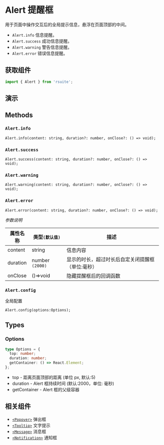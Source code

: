 # Alert 提醒框

用于页面中操作交互后的全局提示信息，悬浮在页面顶部的中间。

* `Alert.info` 信息提醒。
* `Alert.success` 成功信息提醒。
* `Alert.warning` 警告信息提醒。
* `Alert.error` 错误信息提醒。



## 获取组件

```js
import { Alert } from 'rsuite';
```

## 演示

<!--{demo}-->

## Methods

### `Alert.info`

```
Alert.info(content: string, duration?: number, onClose?: () => void);
```

### `Alert.success`

```
Alert.success(content: string, duration?: number, onClose?: () => void);
```

### `Alert.warning`

```
Alert.warning(content: string, duration?: number, onClose?: () => void);
```

### `Alert.error`

```
Alert.error(content: string, duration?: number, onClose?: () => void);
```

_参数说明_

| 属性名称 | 类型`(默认值)`  | 描述                                              |
| -------- | --------------- | ------------------------------------------------- |
| content  | string          | 信息内容                                          |
| duration | number `(2000)` | 显示的时长，超过时长后自定关闭提醒框（单位:毫秒） |
| onClose  | ()=>void        | 隐藏提醒框后的回调函数                            |

### `Alert.config`

全局配置

```
Alert.config(options:Options);
```

## Types

### Options

```typescript
type Options = {
  top: number;
  duration: number;
  getContainer: () => React.Element;
};
```

* top - 距离页面顶部的距离 (单位 px, 默认:5)
* duration - Alert 框持续时间 (默认:2000，单位: 毫秒)
* getContainer - Alert 框的父级容器

## 相关组件

* [`<Popover>`](./popover) 弹出框
* [`<Tooltip>`](./tooltip) 文字提示
* [`<Message>`](./message) 消息框
* [`<Notification>`](./notification) 通知框
